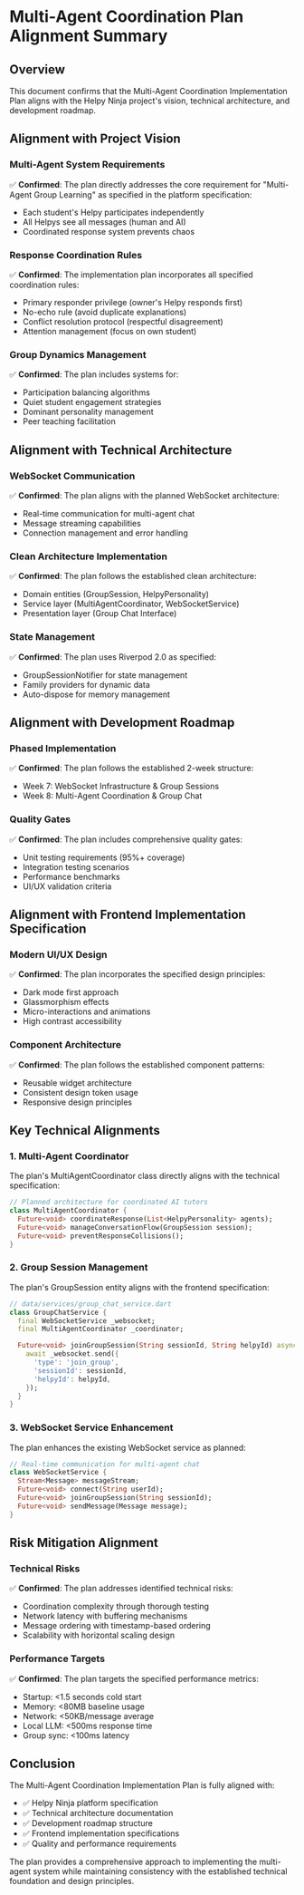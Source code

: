 # Multi-Agent Coordination Plan Alignment Summary

## Overview
This document confirms that the Multi-Agent Coordination Implementation Plan aligns with the Helpy Ninja project's vision, technical architecture, and development roadmap.

## Alignment with Project Vision

### Multi-Agent System Requirements
✅ **Confirmed**: The plan directly addresses the core requirement for "Multi-Agent Group Learning" as specified in the platform specification:
- Each student's Helpy participates independently
- All Helpys see all messages (human and AI)
- Coordinated response system prevents chaos

### Response Coordination Rules
✅ **Confirmed**: The implementation plan incorporates all specified coordination rules:
- Primary responder privilege (owner's Helpy responds first)
- No-echo rule (avoid duplicate explanations)
- Conflict resolution protocol (respectful disagreement)
- Attention management (focus on own student)

### Group Dynamics Management
✅ **Confirmed**: The plan includes systems for:
- Participation balancing algorithms
- Quiet student engagement strategies
- Dominant personality management
- Peer teaching facilitation

## Alignment with Technical Architecture

### WebSocket Communication
✅ **Confirmed**: The plan aligns with the planned WebSocket architecture:
- Real-time communication for multi-agent chat
- Message streaming capabilities
- Connection management and error handling

### Clean Architecture Implementation
✅ **Confirmed**: The plan follows the established clean architecture:
- Domain entities (GroupSession, HelpyPersonality)
- Service layer (MultiAgentCoordinator, WebSocketService)
- Presentation layer (Group Chat Interface)

### State Management
✅ **Confirmed**: The plan uses Riverpod 2.0 as specified:
- GroupSessionNotifier for state management
- Family providers for dynamic data
- Auto-dispose for memory management

## Alignment with Development Roadmap

### Phased Implementation
✅ **Confirmed**: The plan follows the established 2-week structure:
- Week 7: WebSocket Infrastructure & Group Sessions
- Week 8: Multi-Agent Coordination & Group Chat

### Quality Gates
✅ **Confirmed**: The plan includes comprehensive quality gates:
- Unit testing requirements (95%+ coverage)
- Integration testing scenarios
- Performance benchmarks
- UI/UX validation criteria

## Alignment with Frontend Implementation Specification

### Modern UI/UX Design
✅ **Confirmed**: The plan incorporates the specified design principles:
- Dark mode first approach
- Glassmorphism effects
- Micro-interactions and animations
- High contrast accessibility

### Component Architecture
✅ **Confirmed**: The plan follows the established component patterns:
- Reusable widget architecture
- Consistent design token usage
- Responsive design principles

## Key Technical Alignments

### 1. Multi-Agent Coordinator
The plan's MultiAgentCoordinator class directly aligns with the technical specification:
```dart
// Planned architecture for coordinated AI tutors
class MultiAgentCoordinator {
  Future<void> coordinateResponse(List<HelpyPersonality> agents);
  Future<void> manageConversationFlow(GroupSession session);
  Future<void> preventResponseCollisions();
}
```

### 2. Group Session Management
The plan's GroupSession entity aligns with the frontend specification:
```dart
// data/services/group_chat_service.dart
class GroupChatService {
  final WebSocketService _websocket;
  final MultiAgentCoordinator _coordinator;

  Future<void> joinGroupSession(String sessionId, String helpyId) async {
    await _websocket.send({
      'type': 'join_group',
      'sessionId': sessionId,
      'helpyId': helpyId,
    });
  }
}
```

### 3. WebSocket Service Enhancement
The plan enhances the existing WebSocket service as planned:
```dart
// Real-time communication for multi-agent chat
class WebSocketService {
  Stream<Message> messageStream;
  Future<void> connect(String userId);
  Future<void> joinGroupSession(String sessionId);
  Future<void> sendMessage(Message message);
}
```

## Risk Mitigation Alignment

### Technical Risks
✅ **Confirmed**: The plan addresses identified technical risks:
- Coordination complexity through thorough testing
- Network latency with buffering mechanisms
- Message ordering with timestamp-based ordering
- Scalability with horizontal scaling design

### Performance Targets
✅ **Confirmed**: The plan targets the specified performance metrics:
- Startup: <1.5 seconds cold start
- Memory: <80MB baseline usage
- Network: <50KB/message average
- Local LLM: <500ms response time
- Group sync: <100ms latency

## Conclusion

The Multi-Agent Coordination Implementation Plan is fully aligned with:
- ✅ Helpy Ninja platform specification
- ✅ Technical architecture documentation
- ✅ Development roadmap structure
- ✅ Frontend implementation specifications
- ✅ Quality and performance requirements

The plan provides a comprehensive approach to implementing the multi-agent system while maintaining consistency with the established technical foundation and design principles.
